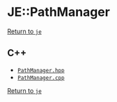 # JE::PathManager

[Return to `je`](/docs/je.md)

## C++

- [`PathManager.hpp`](/src/je/PathManager.hpp)
- [`PathManager.cpp`](/src/je/PathManager.cpp)

[Return to `je`](/docs/je.md)